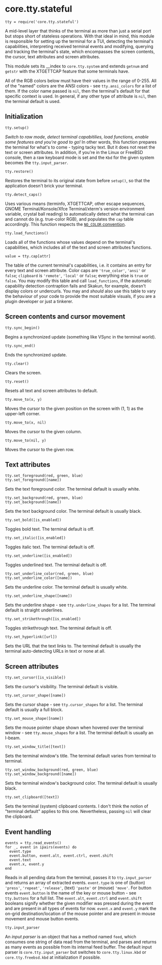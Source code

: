 # core.tty.stateful

    tty = require('core.tty.stateful')

A mid-level layer that thinks of the terminal as more than just a serial port
but stops short of stateless operations. With that ideal in mind, this module is
responsible for setting up the terminal for a TUI, detecting the terminal's
capabilities, interpreting received terminal events and modifying, querying and
tracking the terminal's state, which encompasses the screen contents, the
cursor, text attributes and screen attributes.

This module sets its __index to `core.tty.system` and extends `getnum` and
`getstr` with the XTGETTCAP feature that some terminals have.

All of the RGB colors below must have their values in the range of 0-255. All
of the "named" colors are the ANSI colors - see `tty.ansi_colors` for a list of
them. If the color name passed is `nil`, then the terminal's default for that
specific context is used. In general, if any other type of attribute is `nil`,
then the terminal default is used.

## Initialization

    tty.setup()

*Switch to raw mode, detect terminal capabitilies, load functions, enable some
features and you're good to go!* In other words, this function prepares the
terminal for what's to come - typing tacky text. But it does not reset the text
or screen attributes. In addition, if you're in the Linux or FreeBSD console,
then a raw keyboard mode is set and the `Kbd` for the given system becomes the
`tty.input_parser`.

    tty.restore()

Restores the terminal to its original state from before `setup()`, so that the
application doesn't brick your terminal.

    tty.detect_caps()

Uses various means (terminfo, XTGETTCAP, other escape sequences, GNOME
Terminal/Konsole/Xfce Terminal/xterm's version environment variable, crystal
ball reading) to automatically detect what the terminal can and cannot do (e.g.
true-color RGB), and populates the `cap` table accordingly. This function
respects the [`NO_COLOR` convention](https://no-color.org/).

    tty.load_functions()

Loads all of the functions whose values depend on the terminal's capabilities,
which includes all of the text and screen attributes functions.

    value = tty.cap[attr]

The table of the current terminal's capabilities, i.e. it contains an entry for
every text and screen attribute. Color caps are `'true_color'`, `'ansi'` or
`false`; `clipboard` is `'remote'`, `'local'` or `false`; everything else is
`true` or `false`. You may modify this table and call `load_functions`, if the
automatic capability detection contraption fails and Skakun, for example,
doesn't display colors or undercurls. You may and *should* also use this table
to vary the behaviour of your code to provide the most suitable visuals, if you
are a plugin developer or just a tinkerer.

## Screen contents and cursor movement

    tty.sync_begin()

Begins a synchronized update (something like VSync in the terminal world).

    tty.sync_end()

Ends the synchronized update.

    tty.clear()

Clears the screen.

    tty.reset()

Resets all text and screen attributes to default.

    tty.move_to(x, y)

Moves the cursor to the given position on the screen with (1, 1) as the
upper-left corner.

    tty.move_to(x, nil)

Moves the cursor to the given column.

    tty.move_to(nil, y)

Moves the cursor to the given row.

## Text attributes

    tty.set_foreground(red, green, blue)
    tty.set_foreground([name])

Sets the text foreground color. The terminal default is usually white.

    tty.set_background(red, green, blue)
    tty.set_background([name])

Sets the text background color. The terminal default is usually black.

    tty.set_bold([is_enabled])

Toggles bold text. The terminal default is off.

    tty.set_italic([is_enabled])

Toggles italic text. The terminal default is off.

    tty.set_underline([is_enabled])

Toggles underlined text. The terminal default is off.

    tty.set_underline_color(red, green, blue)
    tty.set_underline_color([name])

Sets the underline color. The terminal default is usually white.

    tty.set_underline_shape([name])

Sets the underline shape - see `tty.underline_shapes` for a list. The terminal
default is straight underlines.

    tty.set_strikethrough([is_enabled])

Toggles strikethrough text. The terminal default is off.

    tty.set_hyperlink([url])

Sets the URL that the text links to. The terminal default is usually the
terminal auto-detecting URLs in text or none at all.

## Screen attributes

    tty.set_cursor([is_visible])

Sets the cursor's visibility. The terminal default is visible.

    tty.set_cursor_shape([name])

Sets the cursor shape - see `tty.cursor_shapes` for a list. The terminal default
is usually a full block.

    tty.set_mouse_shape([name])

Sets the mouse pointer shape shown when hovered over the terminal window - see
`tty.mouse_shapes` for a list. The terminal default is usually an I-beam.

    tty.set_window_title([text])

Sets the terminal window's title. The terminal default varies from terminal to
terminal.

    tty.set_window_background(red, green, blue)
    tty.set_window_background([name])

Sets the terminal window's background color. The terminal default is usually
black.

    tty.set_clipboard([text])

Sets the terminal (system) clipboard contents. I don't think the notion of
"terminal default" applies to this one. Nevertheless, passing `nil` will clear
the clipboard.

## Event handling

    events = tty.read_events()
    for _, event in ipairs(events) do
      event.type
      event.button, event.alt, event.ctrl, event.shift
      event.text
      event.x, event.y
    end

Reads in all pending data from the terminal, passes it to `tty.input_parser` and
returns an array of extracted events. `event.type` is one of (button) `'press'`,
`'repeat'`, `'release'`, (text) `'paste'` or (mouse) `'move'`. For button events
`event.button` is the name of the key or mouse button - see `tty.buttons` for a
full list. The `event.alt`, `event.ctrl` and `event.shift` booleans signify
whether the given modifier was pressed during the event and are present in all
types of events for now. `event.x` and `event.y` mark the on-grid
destination/location of the mouse pointer and are present in mouse movement and
mouse button events.

    tty.input_parser

An *input parser* is an object that has a method named `feed`, which consumes
one string of data read from the terminal, and parses and returns as many
events as possible from its internal feed buffer. The default input parser is
`core.tty.input_parser` but switches to `core.tty.linux.kbd` or
`core.tty.freebsd.kbd` at initialization if possible.
